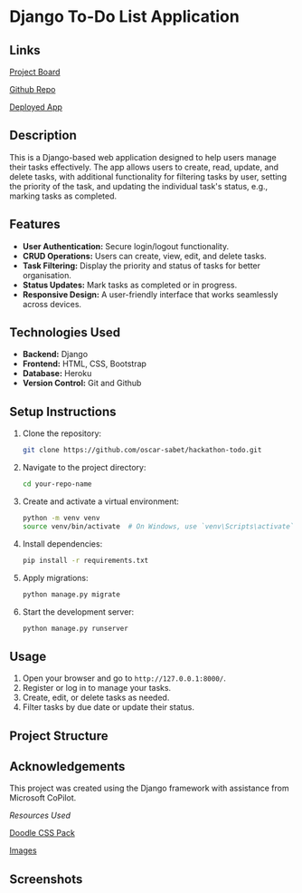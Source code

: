 # Django To-Do List Application

## Links

[Project Board](https://github.com/users/oscar-sabet/projects/5)

[Github Repo](https://github.com/oscar-sabet/hackathon-todo)

[Deployed App](https://todo-hack-b58aed29fc9d.herokuapp.com/)

## Description

This is a Django-based web application designed to help users manage their tasks effectively. The app allows users to create, read, update, and delete tasks, with additional functionality for filtering tasks by user, setting the priority of the task, and updating the individual task's status, e.g., marking tasks as completed.

## Features

- **User Authentication:** Secure login/logout functionality.
- **CRUD Operations:** Users can create, view, edit, and delete tasks.
- **Task Filtering:** Display the priority and status of tasks for better organisation.
- **Status Updates:** Mark tasks as completed or in progress.
- **Responsive Design:** A user-friendly interface that works seamlessly across devices.

## Technologies Used

- **Backend:** Django
- **Frontend:** HTML, CSS, Bootstrap
- **Database:** Heroku
- **Version Control:** Git and Github

## Setup Instructions

1. Clone the repository:

    ```bash
    git clone https://github.com/oscar-sabet/hackathon-todo.git
    ```

2. Navigate to the project directory:

    ```bash
    cd your-repo-name
    ```

3. Create and activate a virtual environment:

    ```bash
    python -m venv venv
    source venv/bin/activate  # On Windows, use `venv\Scripts\activate`
    ```

4. Install dependencies:

    ```bash
    pip install -r requirements.txt
    ```

5. Apply migrations:

    ```bash
    python manage.py migrate
    ```

6. Start the development server:

    ```bash
    python manage.py runserver
    ```

## Usage

1. Open your browser and go to `http://127.0.0.1:8000/`.
2. Register or log in to manage your tasks.
3. Create, edit, or delete tasks as needed.
4. Filter tasks by due date or update their status.

## Project Structure

## Acknowledgements

This project was created using the Django framework with assistance from Microsoft CoPilot. 

*Resources Used*

[Doodle CSS Pack](https://chr15m.github.io/DoodleCSS/)

[Images](https://cdn.lapa.ninja/assets/images/backer-news.webp )

## Screenshots
